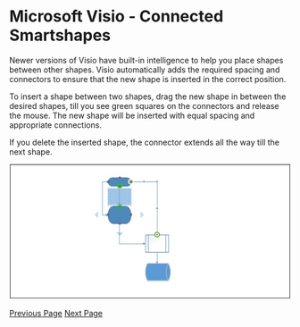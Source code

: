 # Microsoft Visio - Connected Smartshapes
Newer versions of Visio have built-in intelligence to help you place shapes between other shapes. Visio automatically adds the required spacing and connectors to ensure that the new shape is inserted in the correct position.

To insert a shape between two shapes, drag the new shape in between the desired shapes, till you see green squares on the connectors and release the mouse. The new shape will be inserted with equal spacing and appropriate connections.

If you delete the inserted shape, the connector extends all the way till the next shape.

![Connected SmartShapes](../microsoft_visio/images/connected_smartshapes.jpg)


[Previous Page](../microsoft_visio/microsoft_visio_connecting_smartshapes.md) [Next Page](../microsoft_visio/microsoft_visio_aligning_smartshapes.md) 
